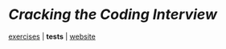 # _Cracking the Coding Interview_

[exercises](../../../../../../main/scala/com/martinbrosenberg/exercises/ctci) | **tests** | [website](http://www.crackingthecodinginterview.com/)
